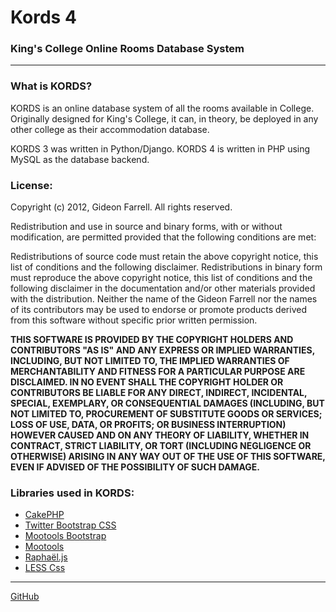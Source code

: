 # Kords 4

### King's College Online Rooms Database System

---

### What is KORDS?

KORDS is an online database system of all the rooms available in College. Originally designed for King's College, it can, in theory, be deployed in any other college as their accommodation database.

KORDS 3 was written in Python/Django. KORDS 4 is written in PHP using MySQL as the database backend.

### License:

Copyright (c) 2012, Gideon Farrell. All rights reserved.

Redistribution and use in source and binary forms, with or without modification, are permitted provided that the following conditions are met:

Redistributions of source code must retain the above copyright notice, this list of conditions and the following disclaimer.
Redistributions in binary form must reproduce the above copyright notice, this list of conditions and the following disclaimer in the documentation and/or other materials provided with the distribution.
Neither the name of the Gideon Farrell nor the names of its contributors may be used to endorse or promote products derived from this software without specific prior written permission.

**THIS SOFTWARE IS PROVIDED BY THE COPYRIGHT HOLDERS AND CONTRIBUTORS "AS IS" AND ANY EXPRESS OR IMPLIED WARRANTIES, INCLUDING, BUT NOT LIMITED TO, THE IMPLIED WARRANTIES OF MERCHANTABILITY AND FITNESS FOR A PARTICULAR PURPOSE ARE DISCLAIMED. IN NO EVENT SHALL THE COPYRIGHT HOLDER OR CONTRIBUTORS BE LIABLE FOR ANY DIRECT, INDIRECT, INCIDENTAL, SPECIAL, EXEMPLARY, OR CONSEQUENTIAL DAMAGES (INCLUDING, BUT NOT LIMITED TO, PROCUREMENT OF SUBSTITUTE GOODS OR SERVICES; LOSS OF USE, DATA, OR PROFITS; OR BUSINESS INTERRUPTION) HOWEVER CAUSED AND ON ANY THEORY OF LIABILITY, WHETHER IN CONTRACT, STRICT LIABILITY, OR TORT (INCLUDING NEGLIGENCE OR OTHERWISE) ARISING IN ANY WAY OUT OF THE USE OF THIS SOFTWARE, EVEN IF ADVISED OF THE POSSIBILITY OF SUCH DAMAGE.**

### Libraries used in KORDS:

* [CakePHP](http://cakephp.org)
* [Twitter Bootstrap CSS](http://twitter.github.com/bootstrap/)
* [Mootools Bootstrap](http://anutron.github.com/mootools-bootstrap/)
* [Mootools](http://mootools.net/)
* [Raphaël.js](http://raphaeljs.com)
* [LESS Css](http://lesscss.org/)

---

[GitHub](https://github.com/gfarrell/KORDS)